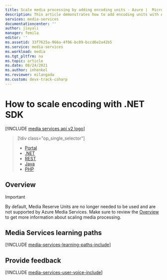```yaml
---
title: Scale media processing by adding encoding units - Azure |  Microsoft Docs
description: This article demonstrates how to add encoding units with Azure Media Services .NET.
services: media-services
documentationcenter: ''
author: jiayali
manager: femila
editor: ''
ms.assetid: 33f7625a-966a-4f06-bc09-bccd6e2a42b5
ms.service: media-services
ms.workload: media
ms.tgt_pltfrm: na
ms.topic: article
ms.date: 08/24/2021
ms.author: inhenkel
ms.reviewer: milangada
ms.custom: devx-track-csharp
---
```

# How to scale encoding with .NET SDK

[!INCLUDE [media services api v2 logo](./includes/v2-hr.md)]

> [!div class="op_single_selector"]
> * [Portal](media-services-portal-scale-media-processing.md)
> * [.NET](media-services-dotnet-encoding-units.md)
> * [REST](/rest/api/media/operations/encodingreservedunittype)
> * [Java](https://github.com/rnrneverdies/azure-sdk-for-media-services-java-samples)
> * [PHP](https://github.com/Azure/azure-sdk-for-php/tree/master/examples/MediaServices)

## Overview
> [!IMPORTANT]
> By default, Media Reserve Units are no longer needed to be used and are not supported by Azure Media Services. Make sure to review the [Overview](media-services-scale-media-processing-overview.md) to get more information about scaling media processing.

## Media Services learning paths
[!INCLUDE [media-services-learning-paths-include](../extra/media-services-learning-paths-include.md)]

## Provide feedback
[!INCLUDE [media-services-user-voice-include](../extra/media-services-user-voice-include.md)]
